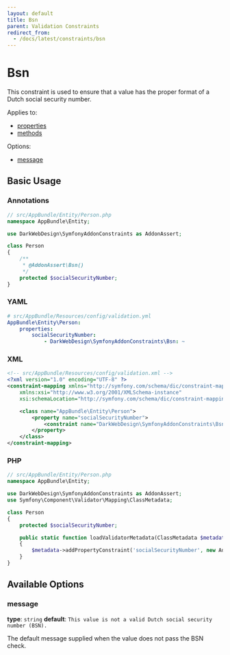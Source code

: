 ```yaml
---
layout: default
title: Bsn
parent: Validation Constraints
redirect_from:
  - /docs/latest/constraints/bsn
---
```


# Bsn

This constraint is used to ensure that a value has the proper format of a Dutch social security number.

Applies to:

* [properties](http://symfony.com/doc/5.1/validation.html#properties)
* [methods](http://symfony.com/doc/5.1/validation.html#getters)

Options:

* [message](#message)

## Basic Usage

### Annotations

```php
// src/AppBundle/Entity/Person.php
namespace AppBundle\Entity;

use DarkWebDesign\SymfonyAddonConstraints as AddonAssert;

class Person
{
    /**
     * @AddonAssert\Bsn()
     */
    protected $socialSecurityNumber;
}
```

### YAML

```yaml
# src/AppBundle/Resources/config/validation.yml
AppBundle\Entity\Person:
    properties:
        socialSecurityNumber:
            - DarkWebDesign\SymfonyAddonConstraints\Bsn: ~
```

### XML

```xml
<!-- src/AppBundle/Resources/config/validation.xml -->
<?xml version="1.0" encoding="UTF-8" ?>
<constraint-mapping xmlns="http://symfony.com/schema/dic/constraint-mapping"
    xmlns:xsi="http://www.w3.org/2001/XMLSchema-instance"
    xsi:schemaLocation="http://symfony.com/schema/dic/constraint-mapping http://symfony.com/schema/dic/constraint-mapping/constraint-mapping-1.0.xsd">

    <class name="AppBundle\Entity\Person">
        <property name="socialSecurityNumber">
            <constraint name="DarkWebDesign\SymfonyAddonConstraints\Bsn" />
        </property>
    </class>
</constraint-mapping>
```

### PHP

```php
// src/AppBundle/Entity/Person.php
namespace AppBundle\Entity;

use DarkWebDesign\SymfonyAddonConstraints as AddonAssert;
use Symfony\Component\Validator\Mapping\ClassMetadata;

class Person
{
    protected $socialSecurityNumber;

    public static function loadValidatorMetadata(ClassMetadata $metadata)
    {
        $metadata->addPropertyConstraint('socialSecurityNumber', new AddonAssert\Bsn());
    }
}
```

## Available Options

### message

**type**: `string` **default**: `This value is not a valid Dutch social security number (BSN).`

The default message supplied when the value does not pass the BSN check.
